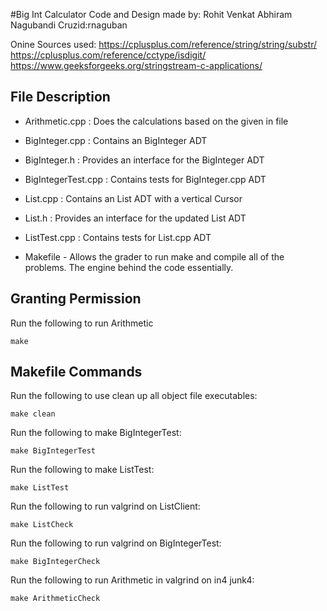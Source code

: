 #Big Int Calculator
Code and Design made by: Rohit Venkat Abhiram Nagubandi
Cruzid:rnaguban

Onine Sources used:
https://cplusplus.com/reference/string/string/substr/
https://cplusplus.com/reference/cctype/isdigit/
https://www.geeksforgeeks.org/stringstream-c-applications/

## File Description

- Arithmetic.cpp : Does the calculations based on the given in file

- BigInteger.cpp : Contains an BigInteger ADT

- BigInteger.h : Provides an interface for the BigInteger ADT

- BigIntegerTest.cpp : Contains tests for BigInteger.cpp ADT

- List.cpp : Contains an List ADT with a vertical Cursor

- List.h : Provides an interface for the updated List ADT

- ListTest.cpp : Contains tests for List.cpp ADT

- Makefile - Allows the grader to run make and compile all of the problems. The engine behind the code essentially.


## Granting Permission

Run the following to run Arithmetic 

```
make
```

## Makefile Commands

Run the following to use clean up all object file executables:

```
make clean
```

Run the following to make BigIntegerTest:

```
make BigIntegerTest
```

Run the following to make ListTest:

```
make ListTest
```

Run the following to run valgrind on ListClient:

```
make ListCheck
```

Run the following to run valgrind on BigIntegerTest:

```
make BigIntegerCheck
```

Run the following to run Arithmetic in valgrind on in4 junk4: 

```
make ArithmeticCheck
```
